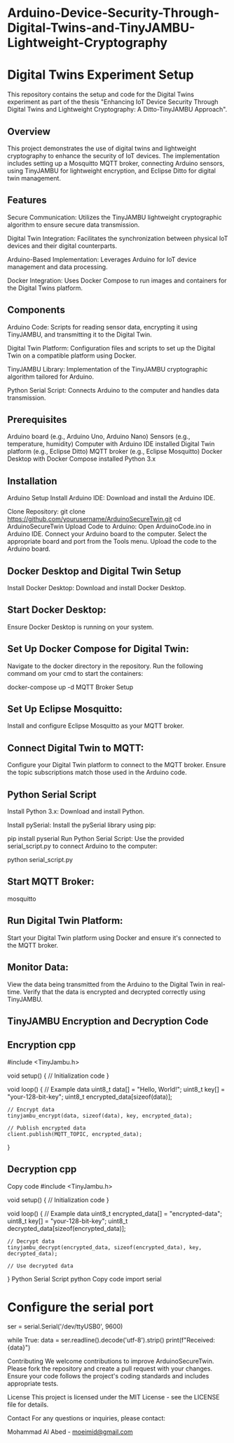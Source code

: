 # Arduino-Device-Security-Through-Digital-Twins-and-TinyJAMBU-Lightweight-Cryptography
# Digital Twins Experiment Setup

This repository contains the setup and code for the Digital Twins experiment as part of the thesis "Enhancing IoT Device Security Through Digital Twins and Lightweight Cryptography: A Ditto-TinyJAMBU Approach".

## Overview

This project demonstrates the use of digital twins and lightweight cryptography to enhance the security of IoT devices. The implementation includes setting up a Mosquitto MQTT broker, connecting Arduino sensors, using TinyJAMBU for lightweight encryption, and Eclipse Ditto for digital twin management.

## Features
Secure Communication: Utilizes the TinyJAMBU lightweight cryptographic algorithm to ensure secure data transmission.

Digital Twin Integration: Facilitates the synchronization between physical IoT devices and their digital counterparts.

Arduino-Based Implementation: Leverages Arduino for IoT device management and data processing.

Docker Integration: Uses Docker Compose to run images and containers for the Digital Twins platform.

## Components
Arduino Code: Scripts for reading sensor data, encrypting it using TinyJAMBU, and transmitting it to the Digital Twin.

Digital Twin Platform: Configuration files and scripts to set up the Digital Twin on a compatible platform using Docker.

TinyJAMBU Library: Implementation of the TinyJAMBU cryptographic algorithm tailored for Arduino.

Python Serial Script: Connects Arduino to the computer and handles data transmission.

## Prerequisites
Arduino board (e.g., Arduino Uno, Arduino Nano)
Sensors (e.g., temperature, humidity)
Computer with Arduino IDE installed
Digital Twin platform (e.g., Eclipse Ditto)
MQTT broker (e.g., Eclipse Mosquitto)
Docker Desktop with Docker Compose installed
Python 3.x

## Installation
Arduino Setup
Install Arduino IDE:
Download and install the Arduino IDE.

Clone Repository:
git clone https://github.com/yourusername/ArduinoSecureTwin.git
cd ArduinoSecureTwin
Upload Code to Arduino:
Open ArduinoCode.ino in Arduino IDE.
Connect your Arduino board to the computer.
Select the appropriate board and port from the Tools menu.
Upload the code to the Arduino board.

## Docker Desktop and Digital Twin Setup
Install Docker Desktop:
Download and install Docker Desktop.

## Start Docker Desktop:
Ensure Docker Desktop is running on your system.

## Set Up Docker Compose for Digital Twin:

Navigate to the docker directory in the repository.
Run the following command om your cmd to start the containers:

docker-compose up -d
MQTT Broker Setup

## Set Up Eclipse Mosquitto:
Install and configure Eclipse Mosquitto as your MQTT broker.

## Connect Digital Twin to MQTT:

Configure your Digital Twin platform to connect to the MQTT broker.
Ensure the topic subscriptions match those used in the Arduino code.


## Python Serial Script
Install Python 3.x:
Download and install Python.

Install pySerial:
Install the pySerial library using pip:


pip install pyserial
Run Python Serial Script:
Use the provided serial_script.py to connect Arduino to the computer:

python serial_script.py

## Start MQTT Broker:

mosquitto

## Run Digital Twin Platform:
Start your Digital Twin platform using Docker and ensure it's connected to the MQTT broker.

## Monitor Data:
View the data being transmitted from the Arduino to the Digital Twin in real-time. Verify that the data is encrypted and decrypted correctly using TinyJAMBU.

## TinyJAMBU Encryption and Decryption Code
## Encryption cpp

#include <TinyJambu.h>

void setup() {
    // Initialization code
}

void loop() {
    // Example data
    uint8_t data[] = "Hello, World!";
    uint8_t key[] = "your-128-bit-key";
    uint8_t encrypted_data[sizeof(data)];

    // Encrypt data
    tinyjambu_encrypt(data, sizeof(data), key, encrypted_data);

    // Publish encrypted data
    client.publish(MQTT_TOPIC, encrypted_data);
}

## Decryption cpp
Copy code
#include <TinyJambu.h>

void setup() {
    // Initialization code
}

void loop() {
    // Example data
    uint8_t encrypted_data[] = "encrypted-data";
    uint8_t key[] = "your-128-bit-key";
    uint8_t decrypted_data[sizeof(encrypted_data)];

    // Decrypt data
    tinyjambu_decrypt(encrypted_data, sizeof(encrypted_data), key, decrypted_data);

    // Use decrypted data
}
Python Serial Script
python
Copy code
import serial

# Configure the serial port
ser = serial.Serial('/dev/ttyUSB0', 9600)

while True:
    data = ser.readline().decode('utf-8').strip()
    print(f"Received: {data}")
    
Contributing
We welcome contributions to improve ArduinoSecureTwin. Please fork the repository and create a pull request with your changes. Ensure your code follows the project's coding standards and includes appropriate tests.

License
This project is licensed under the MIT License - see the LICENSE file for details.

Contact
For any questions or inquiries, please contact:

Mohammad Al Abed - moeimid@gmail.com
  

